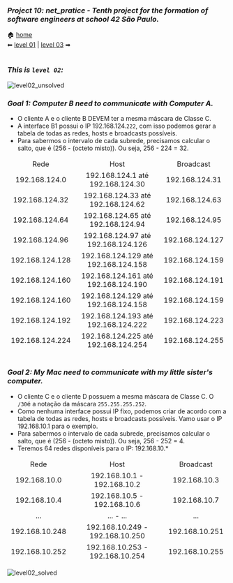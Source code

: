 ### _Project 10: net_pratice - Tenth project for the formation of software engineers at school 42 São Paulo._

🏠 [home](https://github.com/Vinicius-Santoro/42-formation-lvl2-10.net_pratice)<br>
⬅ [level 01](https://github.com/Vinicius-Santoro/42-formation-lvl2-10.net_pratice/blob/main/readmes/level01.md) | [level 03](https://github.com/Vinicius-Santoro/42-formation-lvl2-10.net_pratice/blob/main/readmes/level03.md) ➡
<h1></h1>

### _This is `level 02`:_

![level02_unsolved](https://user-images.githubusercontent.com/83036509/200188665-5eb0f947-5521-4d5b-89ad-d2cc3b3b00a3.png)


### _Goal 1: Computer B need to communicate with Computer A._
-  O cliente A e o cliente B DEVEM ter a mesma máscara de Classe C.
- A interface B1 possui o IP 192.168.124.`222`, com isso podemos gerar a tabela de
todas as redes, hosts e broadcasts possíveis.
- Para sabermos o intervalo de cada subrede, precisamos calcular o salto, que é (256 - (octeto misto)). Ou seja, 256 - 224 = 32.

<table>
    <thead>
        <tr>
            <td align="center">Rede</td>
            <td align="center">Host</td>
            <td align="center">Broadcast</td>
        </tr>
        <tr>
            <td align="center">192.168.124.0</td>
            <td align="center">192.168.124.1 até 192.168.124.30</td>
            <td align="center">192.168.124.31</td>
        </tr>
         <tr>
            <td align="center">192.168.124.32</td>
            <td align="center">192.168.124.33 até 192.168.124.62</td>
            <td align="center">192.168.124.63</td>
        </tr>
         <tr>
            <td align="center">192.168.124.64</td>
            <td align="center">192.168.124.65 até 192.168.124.94</td>
            <td align="center">192.168.124.95</td>
        </tr>
        <tr>
            <td align="center">192.168.124.96</td>
            <td align="center">192.168.124.97 até 192.168.124.126</td>
            <td align="center">192.168.124.127</td>
        </tr>
        <tr>
            <td align="center">192.168.124.128</td>
            <td align="center">192.168.124.129 até 192.168.124.158</td>
            <td align="center">192.168.124.159</td>
        </tr>
        <tr>
            <td align="center">192.168.124.160</td>
            <td align="center">192.168.124.161 até 192.168.124.190</td>
            <td align="center">192.168.124.191</td>
        </tr>
        <tr>
            <td align="center">192.168.124.160</td>
            <td align="center">192.168.124.129 até 192.168.124.158</td>
            <td align="center">192.168.124.159</td>
        </tr>
         <tr>
            <td align="center">192.168.124.192</td>
            <td align="center">192.168.124.193 até 192.168.124.222</td>
            <td align="center">192.168.124.223</td>
        </tr>
         <tr>
            <td align="center">192.168.124.224</td>
            <td align="center">192.168.124.225 até 192.168.124.254</td>
            <td align="center">192.168.124.255</td>
        </tr>
    </thead>
</table>

<h1></h1>

### _Goal 2: My Mac need to communicate with my little sister's computer._
-  O cliente C e o cliente D possuem a mesma máscara de Classe C. O `/30`é a notação da máscara `255.255.255.252`.
- Como nenhuma interface possui IP fixo, podemos criar de acordo com a tabela de
todas as redes, hosts e broadcasts possíveis. Vamo usar o IP 192.168.10.1 para o exemplo.
- Para sabermos o intervalo de cada subrede, precisamos calcular o salto, que é (256 - (octeto misto)). Ou seja, 256 - 252 = 4.
- Teremos 64 redes disponíveis para o IP: 192.168.10.* 
<table>
    <thead>
        <tr>
            <td align="center">Rede</td>
            <td align="center">Host</td>
            <td align="center">Broadcast</td>
        </tr>
         <tr>
            <td align="center">192.168.10.0</td>
            <td align="center">	192.168.10.1 - 192.168.10.2</td>
            <td align="center">192.168.10.3</td>
        </tr>
         <tr>
            <td align="center">192.168.10.4</td>
            <td align="center">192.168.10.5 - 192.168.10.6</td>
            <td align="center">192.168.10.7</td>
        </tr>
         <tr>
            <td align="center">...</td>
            <td align="center">... - ...</td>
            <td align="center">...</td>
        </tr>
         <tr>
            <td align="center">192.168.10.248</td>
            <td align="center">192.168.10.249 - 192.168.10.250</td>
            <td align="center">192.168.10.251</td>
        </tr>
         <tr>
            <td align="center">192.168.10.252</td>
            <td align="center">192.168.10.253 - 192.168.10.254</td>
            <td align="center">192.168.10.255</td>
        </tr>
    </thead>
</table>

![level02_solved](https://user-images.githubusercontent.com/83036509/200188824-e35810fb-710a-465c-92bc-c07609bbf625.png)
